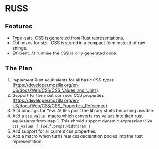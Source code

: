 # RUSS

## Features

- Type-safe. CSS is generated from Rust representations.
- Optimized for size. CSS is stored in a compact form instead of raw strings.
- Efficient. At runtime the CSS is only generated once.

## The Plan

1. Implement Rust equivalents for all basic CSS types (<https://developer.mozilla.org/en-US/docs/Web/CSS/CSS_Values_and_Units>).
2. Support for the most common CSS properties (<https://developer.mozilla.org/en-US/docs/Web/CSS/CSS_Properties_Reference>)
3. Add bindings for Yew. At this point the library starts becoming useable.
4. Add a `css_value!` macro which converts css values into their rust equivalents from step 1.
   This should support dynamic expressions like `css_value! { {self.props.width}rem }`
5. Add support for all current css properties.
6. Add a macro which turns real css declaration bodies into the rust representation.
